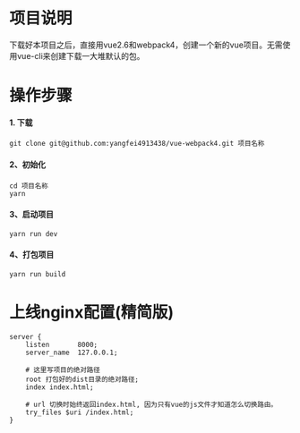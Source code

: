 # 项目说明
下载好本项目之后，直接用vue2.6和webpack4，创建一个新的vue项目。无需使用vue-cli来创建下载一大堆默认的包。

# 操作步骤

#### 1. 下载

`git clone git@github.com:yangfei4913438/vue-webpack4.git 项目名称`

#### 2、初始化

```shell
cd 项目名称
yarn
```

#### 3、启动项目

`yarn run dev`

#### 4、打包项目

`yarn run build`

# 上线nginx配置(精简版)
```shell
server {
    listen       8000;
    server_name  127.0.0.1;

    # 这里写项目的绝对路径
    root 打包好的dist目录的绝对路径;
    index index.html;

    # url 切换时始终返回index.html, 因为只有vue的js文件才知道怎么切换路由。
    try_files $uri /index.html;
}
```
